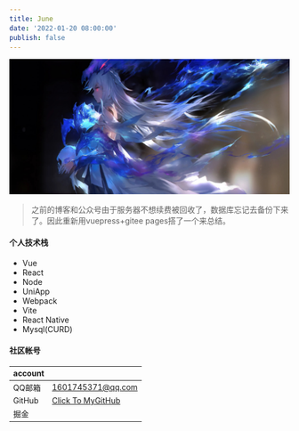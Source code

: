 ```yaml
---
title: June
date: '2022-01-20 08:00:00'
publish: false
---
```


![](/bg.jpg)
> 之前的博客和公众号由于服务器不想续费被回收了，数据库忘记去备份下来了。因此重新用vuepress+gitee pages搭了一个来总结。

#### 个人技术栈
+ Vue
+ React
+ Node
+ UniApp
+ Webpack
+ Vite
+ React Native
+ Mysql(CURD)

<!-- **略懂**
+ TypeScript
+ Flutter
+ Mongodb
+ Linux -->

#### 社区帐号
|  account |                    |
|   ----   |        ----        |
|  QQ邮箱   |  1601745371@qq.com |
|  GitHub  |  [Click To MyGitHub](https://github.com/Qiu-Jun) |
|  掘金     |                    |
